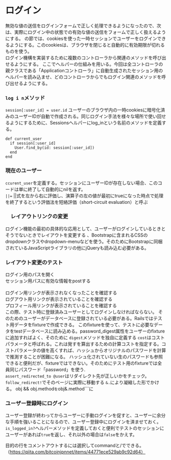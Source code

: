 # ログイン
無効な値の送信をログインフォームで正しく処理できるようになったので、次は、実際にログイン中の状態での有効な値の送信をフォームで正しく扱えるようにする。
の節では、cookiesを使った一時セッションでユーザーをログインできるようにする。このcookiesは、ブラウザを閉じると自動的に有効期限が切れるものを使う。<br>
ログイン機構を実装するために複数のコントローラから関連のメソッドを呼び出せるようにする。
ここでヘルパーの仕組みを用いる。今回は全コントローラの親クラスである「Applicationコントローラ」に自動生成されたセッション用のヘルパーを読み込ませ、どのコントローラからでもログイン関連のメソッドを呼び出せるようにする。
### ```log i n```メソッド
```session[:user_id] = user.id```
ユーザーのブラウザ内の一時cookiesに暗号化済みのユーザーIDが自動で作成される。同じログイン手法を様々な場所で使い回せるようにするために、Sessionsヘルパーにlog_inという名前のメソッドを定義する。
```
def current_user
  if session[:user_id]
    User.find_by(id: session[:user_id])
  end
end
```
### 現在のユーザー
```ccurent_user```を定義する。セッションにユーザーIDが存在しない場合、このコードは単に終了して自動的にnilを返す。<br>
```||=``` ||式を左から右に評価し、演算子の左の値が最初にtrueになった時点で処理を終了するという評価法を短絡評価（short-circuit evaluation）と呼ぶ

### 　レイアウトリンクの変更
ログイン機能の最初の具体的な応用として、ユーザーがログインしているときとそうでないときでレイアウトを変更する
、Bootstrapに含まれるCSSのdropdownクラスやdropdown-menuなどを使う。そのためにBootstrapに同梱されているJavaScriptライブラリの他にjQueryも読み込む必要がある。

### レイアウト変更のテスト
ログイン用のパスを開く<br>
セッション用パスに有効な情報をpostする<br><br>
ログイン用リンクが表示されなくなったことを確認する<br>
ログアウト用リンクが表示されていることを確認する<br>
プロフィール用リンクが表示されていることを確認する<br>
この際、テスト時に登録済みユーザーとしてログインしなければならない。
そのためのユーザーがデータベースに登録されている必要がある。Railsではテスト用データをfixtureで作成できる。
このfixtureを使って、テストに必要なデータをtestデータベースに読み込める。password_digest属性をユーザーのfixtureに追加すればよく、そのために
```digest```メソッドを独自に定義する
```cost```はコストパラメータと呼ばれる。これは発すを算出するための計算コストを指定する。コストパラメータの値を高くすれば、ハッシュからオリジナルのパスワードを計算で推測することが困難になる。
ハッシュ化されていない生のパスワードも参照できると便利だが、fixtureではできない。そのためにテスト用のfixtureでは全員同じパスワード「password」を使う.<br>
```assert_redirected_to @user```はリダイレクト先が正しいかをチェック。
```follow_redirect!```でそのページに実際に移動する
```&.```により凝縮した形でかける。
obj && obj.method```を```obj&.method```に

### ユーザー登録時にログイン
ユーザー登録が終わってからユーザーに手動ログインを促すと、ユーザーに余分な手順を強いることになるので、ユーザー登録中にログインを済ませておく。
```is_logged_in?```ヘルパーメソッドを定義しておくと便利でテストのセッションにユーザーがあれば```true```を返し、それ以外の場合は```false```をかえす。

 目的の行をコメントアウトするには選択してcommandと/でできる。（https://qiita.com/bitcoinjpnnet/items/44771ece529ab9c92d64）
 





